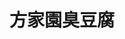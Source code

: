 ---
title: "方家園臭豆腐"
description: "方家園臭豆腐"
layout: shop
keywords:
  - 美食競賽
  - 台灣美食
  - 美食精選
datePublished: "2025-06-30"
dateModified: "2025-07-05"
city: "新北市"
district: "永和區"
address: "新北市永和區永平路26號"
phone: "0222319922"
geo: "25.008913667984267, 121.51328997827133"
google_map: "https://maps.app.goo.gl/bS8PTyzoeAxGKuGo7"
footinder: "https://footinder.com.tw/%E6%96%B0%E5%8C%97%E5%B8%82%E6%B0%B8%E5%92%8C%E5%8D%80/362067/"
official: ""
award:
  - name: "夜市王"
    year: "2024"
    entries:
      - nightMarket: "樂華夜市"
        food_type: "臭豆腐"
        rank: "第二名"

---